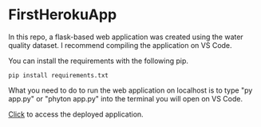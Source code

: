 # FirstHerokuApp

In this repo, a flask-based web application was created using the water quality dataset. I recommend compiling the application on VS Code.

You can install the requirements with the following pip.
```
pip install requirements.txt
```

What you need to do to run the web application on localhost is to type "py app.py" or "phyton app.py" into the terminal you will open on VS Code.

[Click](https://waterqualitymurat.herokuapp.com/) to access the deployed application.
